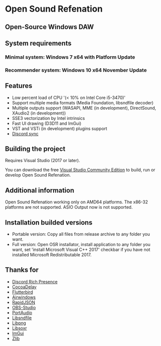 # Open Sound Refenation
## Open-Source Windows DAW


## System requirements

### Minimal system: Windows 7 x64 with Platform Update
### Recommender system: Windows 10 x64 November Update


## Features

* Low percent load of CPU  '(< 10% on Intel Core i5-3470)'
* Support multiple media formats (Media Foundation, libsndfile decoder)
* Multiple outputs support (WASAPI, MME (in development), DirectSound, XAudio2 (in development))
* SSE3 vectorization by Intel intrinsics
* Fast UI drawing (D3D11 and ImGui)
* VST and VSTi (in development) plugins support
* [Discord sync](https://github.com/discordapp/discord-rpc)


## Building the project

Requires Visual Studio (2017 or later).

You can download the free [Visual Studio Community Edition](https://www.visualstudio.com/vs/community/)
to build, run or develop Open Sound Refenation.


## Additional information

Open Sound Refenation working only on AMD64 platforms. The x86-32 platforms are not supported.
ASIO Output now is not supported. 


## Installation builded versions

* Portable version: Copy all files from release archive to any folder you want.
* Full version: Open OSR installator, install application to any folder you want, set 'install Microsoft Visual C++ 2017' checkbar 
if you have not installed Microsoft Redistributable 2017.

## Thanks for

* [Discord Rich Presence](https://github.com/discordapp/discord-rpc)
* [CocoaDelay](https://github.com/tesselode/cocoa-delay)
* [Flutterbird](https://github.com/tesselode/flutterbird)
* [Airwindows](https://github.com/airwindows/airwindows)
* [RapidJSON](https://github.com/Tencent/rapidjson)
* [OBS-Studio](https://github.com/obsproject/obs-studio)
* [PortAudio](https://app.assembla.com/spaces/portaudio/git/source)
* [Libsndfile](https://github.com/erikd/libsndfile)
* [Libpng](https://github.com/glennrp/libpng)
* [Libsoxr](https://github.com/chirlu/soxr)
* [ImGui](https://github.com/ocornut/imgui)
* [Zlib](https://github.com/madler/zlib)
